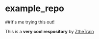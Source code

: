 # example_repo

##It's me trying this out!

This is a **very cool respository** by [ZtheTrain](https://bsky.app/profile/zthetrain.bsky.social)